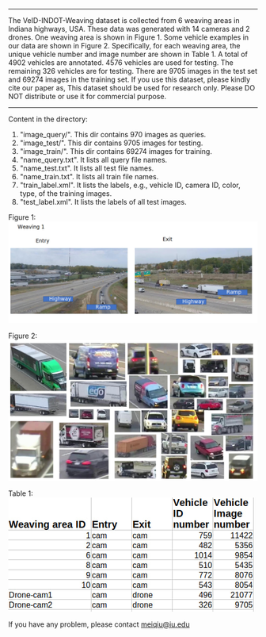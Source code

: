 **************************************************************************************************************************************************
The VeID-INDOT-Weaving dataset is collected from 6 weaving areas in Indiana highways, USA. These data was generated with 14 cameras and 2 drones. One weaving area is shown in Figure 1. Some vehicle examples in our data are shown in Figure 2. Specifically, for each weaving area, the unique vehicle number and image number are shown in Table 1.             A total of 4902 vehicles are annotated. 4576 vehicles are used for testing. The remaining 326 vehicles are for testing. There are 9705 images in the test set and 69274 images in the training set. If you use this dataset, please kindly cite our paper as, This dataset should be used for research only. Please DO NOT distribute or use it for commercial purpose. 
*************************************************************************************************************************************************

Content in the directory:
1. "image_query/". This dir contains 970 images as queries.
2. "image_test/". This dir contains 9705 images for testing.
3. "image_train/". This dir contains 69274 images for training.
4. "name_query.txt". It lists all query file names.
5. "name_test.txt". It lists all test file names.
6. "name_train.txt". It lists all train file names.
10. "train_label.xml". It lists the labels, e.g., vehicle ID, camera ID, color, type, of the training images.
11. "test_label.xml". It lists the labels of all test images.

Figure 1:
![Figure 1](figures/Cam2camweavingroad.jpg)

Figure 2:
![Figure 2](figures/vehiclesamples.jpg)

Table 1:
![Table 1](figures/weaving_separate_data.jpg)

If you have any problem, please contact meiqiu@iu.edu

